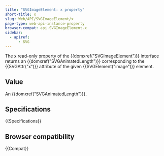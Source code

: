 ```yaml
---
title: "SVGImageElement: x property"
short-title: x
slug: Web/API/SVGImageElement/x
page-type: web-api-instance-property
browser-compat: api.SVGImageElement.x
sidebar:
  - apiref:
      - SVG
---
```


The **`x`** read-only property of the
{{domxref("SVGImageElement")}} interface returns an {{domxref("SVGAnimatedLength")}}
corresponding to the {{SVGAttr("x")}} attribute of the given {{SVGElement("image")}}
element.

## Value

An {{domxref("SVGAnimatedLength")}}.

## Specifications

{{Specifications}}

## Browser compatibility

{{Compat}}
